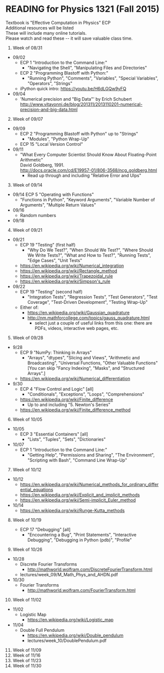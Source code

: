 # READING for Physics 1321 (Fall 2015)

Textbook is "Effective Computation in Physics"  ECP  
Additional resources will be listed  
These will include many online tutorials.  
Please watch and read these -- it will save valuable class time.

1. Week of 08/31
  - 09/02 
    * ECP 1 "Introduction to the Command Line:"
       - "Navigating the Shell", "Manipulating Files and Directories"
    * ECP 2 "Programming Blastoff with Python:"
       - "Running Python", "Comments", "Variables", "Special Variables", "Operators", "Strings"
    * iPython quick intro:  https://youtu.be/H6dLGQw9yFQ  
  - 09/04 
    * 'Numerical precision and "Big Data"' by Erich Schubert  
      http://www.vitavonni.de/blog/201311/2013110201-numerical-precision-and-big-data.html
2. Week of 09/07
  - 09/09 
    * ECP 2 "Programming Blastoff with Python" up to "Strings"
      - "Modules", "Python Wrap-Up"
    * ECP 15 "Local Version Control"
  - 09/11 
    * "What Every Computer Scientist Should Know About Floating-Point Arithmetic"  
      David Goldberg, 1991.  
      http://docs.oracle.com/cd/E19957-01/806-3568/ncg_goldberg.html
       - Read up through and including "Relative Error and Ulps"
3. Week of 09/14
  - 09/14  ECP 5 "Operating with Functions"
    * "Functions in Python", "Keyword Arguments", "Variable Number of Arguments", "Multiple Return Values"
  - 09/16  
    * Random numbers
  - 09/18  
4. Week of 09/21
  - 09/21
    * ECP 19 "Testing"  (first half)
      - "Why Do We Test?", "When Should We Test?", "Where Should We Write Tests?", "What and How to Test?", "Running Tests", "Edge Cases", "Unit Tests" 
    * https://en.wikipedia.org/wiki/Numerical_integration
    * https://en.wikipedia.org/wiki/Rectangle_method
    * https://en.wikipedia.org/wiki/Trapezoidal_rule
    * https://en.wikipedia.org/wiki/Simpson's_rule
  - 09/22
    * ECP 19 "Testing"  (second half)
      - "Integration Tests", "Regression Tests", "Test Generators", "Test Coverage", "Test-Driven Development", "Testing Wrap-Up"
    * Either of: 
      - https://en.wikipedia.org/wiki/Gaussian_quadrature
      - http://nm.mathforcollege.com/topics/gauss_quadrature.html
         * select just a couple of useful links from this one: there are PDFs, videos, interactive web pages, etc.

5. Week of 09/28
  - 9/28 
    * ECP 9 "NumPy: Thinking in Arrays"
      - "Arrays", "dtypes", "Slicing and Views", "Arithmetic and Broadcasting", "Universal Functions, "Other Valuable Functions"
      [You can skip "Fancy Indexing", "Masks", and "Structured Arrays".]
    * https://en.wikipedia.org/wiki/Numerical_differentiation
  - 9/30
    * ECP 4 "Flow Control and Logic"  [all]
      - "Conditionals", "Exceptions", "Loops", "Comprehensions"
    * https://en.wikipedia.org/wiki/Finite_difference
       - Up to and including "5. Newton's Series"
    * https://en.wikipedia.org/wiki/Finite_difference_method

6. Week of 10/05
  - 10/05
    * ECP 3 "Essential Containers"  [all]
      - "Lists", "Tuples", "Sets", "Dictionaries"
  - 10/07
    * ECP 1 "Introduction to the Command Line:"
      - "Getting Help", "Permissions and Sharing", "The Environment", "Scripting with Bash", "Command Line Wrap-Up"

7. Week of 10/12
  - 10/12
    * https://en.wikipedia.org/wiki/Numerical_methods_for_ordinary_differential_equations
    * https://en.wikipedia.org/wiki/Explicit_and_implicit_methods
    * https://en.wikipedia.org/wiki/Semi-implicit_Euler_method
  - 10/14
    * https://en.wikipedia.org/wiki/Runge-Kutta_methods

8. Week of 10/19
    * ECP 17 "Debugging"  [all]
      - "Encountering a Bug", "Print Statements", "Interactive Debugging", "Debugging in Python (pdb)", "Profile"

9. Week of 10/26
  - 10/28
    * Discrete Fourier Transforms
      - http://mathworld.wolfram.com/DiscreteFourierTransform.html
    * lectures/week_09/M_Math_Phys_and_AHDN.pdf
  - 10/30
    * Fourier Transforms
      - http://mathworld.wolfram.com/FourierTransform.html

10. Week of 11/02
   - 11/02
     * Logistic Map
       - https://en.wikipedia.org/wiki/Logistic_map
   - 11/04
     * Double Full Pendulum
       - https://en.wikipedia.org/wiki/Double_pendulum
       - lectures/week_10/DoublePendulum.pdf

11. Week of 11/09
12. Week of 11/16
13. Week of 11/23
14. Week of 11/30
